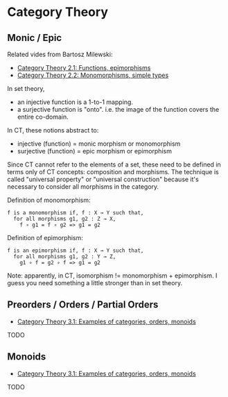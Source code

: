 # Category Theory

## Monic / Epic

Related vides from Bartosz Milewski:

- [Category Theory 2.1: Functions, epimorphisms](https://youtu.be/O2lZkr-aAqk?list=PLbgaMIhjbmEnaH_LTkxLI7FMa2HsnawM_)
- [Category Theory 2.2: Monomorphisms, simple types](https://youtu.be/NcT7CGPICzo?list=PLbgaMIhjbmEnaH_LTkxLI7FMa2HsnawM)

In set theory,

- an injective function is a 1-to-1 mapping.
- a surjective function is "onto". i.e. the image of the function covers the
  entire co-domain.

In CT, these notions abstract to:

- injective (function) = monic morphism or monomorphism
- surjective (function) = epic morphism or epimorphism

Since CT cannot refer to the elements of a set, these need to be defined in
terms only of CT concepts: composition and morphisms. The technique is called
"universal property" or "universal construction" because it's necessary to
consider all morphisms in the category.

Definition of monomorphism:
```plain
f is a monomorphism if, f : X → Y such that,
  for all morphisms g1, g2 : Z → X,
    f ∘ g1 = f ∘ g2 => g1 = g2
```

Definition of epimorphism:
```plain
f is an epimorphism if, f : X → Y such that,
  for all morphisms g1, g2 : Y → Z,
    g1 ∘ f = g2 ∘ f => g1 = g2
```

Note: apparently, in CT, isomorphism != monomorphism + epimorphism.
I guess you need something a little stronger than in set theory.


## Preorders / Orders / Partial Orders

- [Category Theory 3.1: Examples of categories, orders, monoids](https://youtu.be/aZjhqkD6k6w?list=PLbgaMIhjbmEnaH_LTkxLI7FMa2HsnawM)

TODO


## Monoids

- [Category Theory 3.1: Examples of categories, orders, monoids](https://youtu.be/aZjhqkD6k6w?list=PLbgaMIhjbmEnaH_LTkxLI7FMa2HsnawM)

TODO
